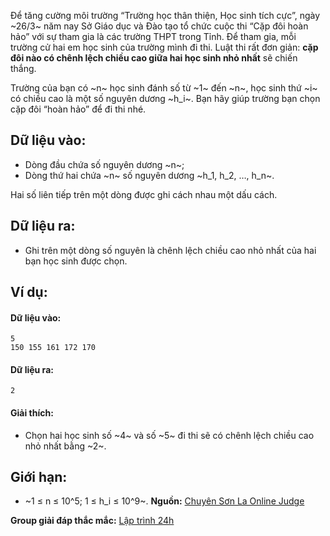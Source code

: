 Để tăng cường môi trường “Trường học thân thiện, Học sinh tích cực”, ngày ~26/3~ năm nay Sở Giáo dục và Đào tạo tổ chức cuộc thi “Cặp đôi hoàn hảo” với sự tham gia là các trường THPT trong Tỉnh. Để tham gia, mỗi trường cử hai em học sinh của trường mình đi thi. Luật thi rất đơn giản: **cặp đôi nào có chênh lệch chiều cao giữa hai học sinh nhỏ nhất** sẽ chiến thắng.

Trường của bạn có ~n~ học sinh đánh số từ ~1~ đến ~n~, học sinh thứ ~i~ có chiều cao là một số nguyên dương ~h_i~. Bạn hãy giúp trường bạn chọn cặp đôi “hoàn hảo” để đi thi nhé.

## Dữ liệu vào:
- Dòng đầu chứa số nguyên dương ~n~;
- Dòng thứ hai chứa ~n~ số nguyên dương ~h_1, h_2, …, h_n~.

Hai số liên tiếp trên một dòng được ghi cách nhau một dấu cách.

## Dữ liệu ra:
- Ghi trên một dòng số nguyên là chênh lệch chiều cao nhỏ nhất của hai bạn học sinh được chọn.

## Ví dụ:
#### Dữ liệu vào:
```
5
150 155 161 172 170
```

#### Dữ liệu ra:
```
2
```
#### Giải thích:
- Chọn hai học sinh số ~4~ và số ~5~ đi thi sẽ có chênh lệch chiều cao nhỏ nhất bằng ~2~.

## Giới hạn:
- ~1 ≤ n ≤ 10^5;  1 ≤ h_i ≤ 10^9~.
**Nguồn:** [Chuyên Sơn La Online Judge](http://csloj.ddns.net/)

**Group giải đáp thắc mắc:** [Lập trình 24h](https://www.facebook.com/groups/1386904321519984)